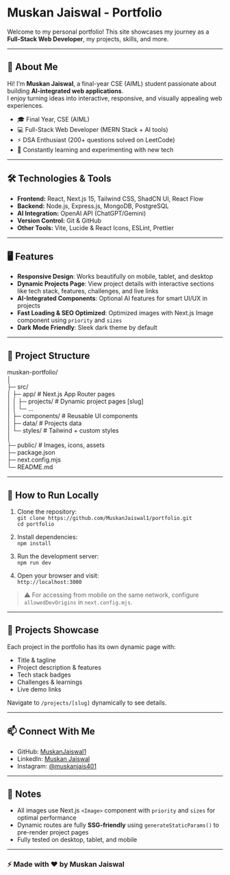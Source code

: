 # Muskan Jaiswal - Portfolio

Welcome to my personal portfolio! This site showcases my journey as a **Full-Stack Web Developer**, my projects, skills, and more.

---

## 🌟 About Me

Hi! I’m **Muskan Jaiswal**, a final-year CSE (AIML) student passionate about building **AI-integrated web applications**.  
I enjoy turning ideas into interactive, responsive, and visually appealing web experiences.

- 🎓 Final Year, CSE (AIML)  
- 💻 Full-Stack Web Developer (MERN Stack + AI tools)  
- ⚡ DSA Enthusiast (200+ questions solved on LeetCode)  
- 🚀 Constantly learning and experimenting with new tech  

---

## 🛠 Technologies & Tools

- **Frontend:** React, Next.js 15, Tailwind CSS, ShadCN UI, React Flow  
- **Backend:** Node.js, Express.js, MongoDB, PostgreSQL  
- **AI Integration:** OpenAI API (ChatGPT/Gemini)  
- **Version Control:** Git & GitHub  
- **Other Tools:** Vite, Lucide & React Icons, ESLint, Prettier  

---

## 🖥 Features

- **Responsive Design**: Works beautifully on mobile, tablet, and desktop  
- **Dynamic Projects Page**: View project details with interactive sections like tech stack, features, challenges, and live links  
- **AI-Integrated Components**: Optional AI features for smart UI/UX in projects  
- **Fast Loading & SEO Optimized**: Optimized images with Next.js Image component using `priority` and `sizes`  
- **Dark Mode Friendly**: Sleek dark theme by default  

---

## 📂 Project Structure

muskan-portfolio/  
│  
├─ src/  
│   ├─ app/                # Next.js App Router pages  
│   │   ├─ projects/       # Dynamic project pages [slug]  
│   │   └─ ...  
│   ├─ components/         # Reusable UI components  
│   ├─ data/               # Projects data  
│   └─ styles/             # Tailwind + custom styles  
│  
├─ public/                 # Images, icons, assets  
├─ package.json  
├─ next.config.mjs  
└─ README.md  

---

## 🚀 How to Run Locally

1. Clone the repository:  
`git clone https://github.com/MuskanJaiswal1/portfolio.git`  
`cd portfolio`  

2. Install dependencies:  
`npm install`  

3. Run the development server:  
`npm run dev`  

4. Open your browser and visit:  
`http://localhost:3000`  

> ⚠ For accessing from mobile on the same network, configure `allowedDevOrigins` in `next.config.mjs`.

---

## 📁 Projects Showcase

Each project in the portfolio has its own dynamic page with:

- Title & tagline  
- Project description & features  
- Tech stack badges  
- Challenges & learnings  
- Live demo links  

Navigate to `/projects/[slug]` dynamically to see details.

---

## 📫 Connect With Me

- GitHub: [MuskanJaiswal1](https://github.com/MuskanJaiswal1)  
- LinkedIn: [Muskan Jaiswal](https://www.linkedin.com/in/muskan-jaiswal-b6475b24b)  
- Instagram: [@muskanjais401](https://instagram.com/muskanjais401)  

---

## 📝 Notes

- All images use Next.js `<Image>` component with `priority` and `sizes` for optimal performance  
- Dynamic routes are fully **SSG-friendly** using `generateStaticParams()` to pre-render project pages  
- Fully tested on desktop, tablet, and mobile  

---

### ⚡ Made with ❤️ by Muskan Jaiswal  
